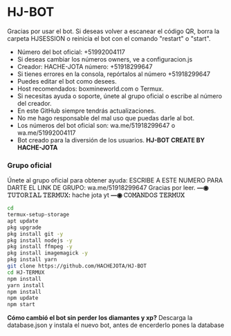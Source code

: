 # HJ-BOT

Gracias por usar el bot. Si deseas volver a escanear el código QR, borra la carpeta HJSESSION o reinicia el bot con el comando "restart" o "start".

- Número del bot oficial: +51992004117
- Si deseas cambiar los números owners, ve a configuracion.js
- Creador: HACHE-JOTA número: +51918299647
- Si tienes errores en la consola, repórtalos al número +51918299647
- Puedes editar el bot como desees.
- Host recomendados: boxmineworld.com o Termux.
- Si necesitas ayuda o soporte, únete al grupo oficial o escribe al número del creador.
- En este GitHub siempre tendrás actualizaciones.
- No me hago responsable del mal uso que puedas darle al bot.
- Los números del bot oficial son: wa.me/51918299647 o wa.me/51992004117
- Bot creado para la diversión de los usuarios.
**HJ-BOT CREATE BY HACHE-JOTA**
### Grupo oficial
Únete al grupo oficial para obtener ayuda:
ESCRIBE A ESTE NUMERO PARA DARTE EL LINK DE GRUPO: wa.me/51918299647
Gracias por leer.
**—◉ 𝚃𝚄𝚃𝙾𝚁𝙸𝙰𝙻 𝚃𝙴𝚁𝙼𝚄𝚇:**
hache jota yt
**—◉ 𝙲𝙾𝙼𝙰𝙽𝙳𝙾𝚂 𝚃𝙴𝚁𝙼𝚄𝚇**
```bash
cd
termux-setup-storage
apt update 
pkg upgrade 
pkg install git -y
pkg install nodejs -y
pkg install ffmpeg -y
pkg install imagemagick -y
pkg install yarn
git clone https://github.com/HACHEJOTA/HJ-BOT
cd HJ-TERMUX 
npm install 
yarn install 
npm install
npm update
npm start
```
**Cómo cambió el bot sin perder los diamantes y xp?**
Descarga la database.json y instala el nuevo bot, antes de encerderlo pones la database
